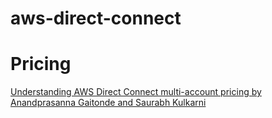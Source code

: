 <h1>aws-direct-connect</h1>

# Pricing

[Understanding AWS Direct Connect multi-account pricing by Anandprasanna Gaitonde and Saurabh Kulkarni ](https://aws.amazon.com/blogs/networking-and-content-delivery/understanding-aws-direct-connect-multi-account-pricing)